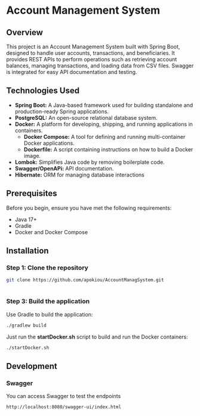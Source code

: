 # Account Management System

## Overview

This project is an Account Management System built with Spring Boot, designed to handle user accounts, transactions, and beneficiaries. It provides REST APIs to perform operations such as retrieving account balances, managing transactions, and loading data from CSV files. Swagger is integrated for easy API documentation and testing.
## Technologies Used

- **Spring Boot:** A Java-based framework used for building standalone and production-ready Spring applications.
- **PostgreSQL:** An open-source relational database system.
- **Docker:** A platform for developing, shipping, and running applications in containers.
    - **Docker Compose:** A tool for defining and running multi-container Docker applications.
    - **Dockerfile:** A script containing instructions on how to build a Docker image.
- **Lombok:**  Simplifies Java code by removing boilerplate code.
- **Swagger/OpenAPi:** API documentation.
- **Hibernate:** ORM for managing database interactions

## Prerequisites

Before you begin, ensure you have met the following requirements:

- Java 17+
- Gradle
- Docker and Docker Compose

## Installation

### Step 1: Clone the repository

```sh
git clone https://github.com/apokiou/AccountManagSystem.git
```

#

### Step 3: Build the application

Use Gradle to build the application:

```sh
./gradlew build
```



Just run the **startDocker.sh** script to build and run the Docker containers:

```sh
./startDocker.sh
```

## Development

### Swagger
You can access Swagger to test the endpoints
```sh
http://localhost:8080/swagger-ui/index.html
```
